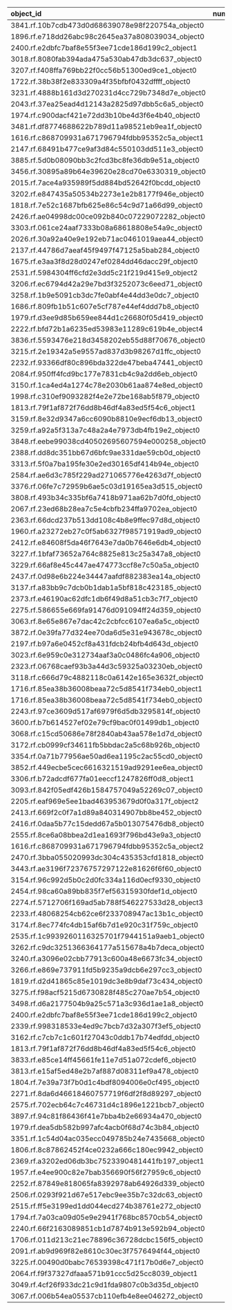 | object_id                                        |   num_queries |   top1_rate |   top5_rate |   mean_rank |   median_rank |
|:-------------------------------------------------|--------------:|------------:|------------:|------------:|--------------:|
| 3841.rf.10b7cdb473d0d68639078e98f220754a_object0 |             3 |    1        |    1        |     1       |             1 |
| 1896.rf.e718dd26abc98c2645ea37a808039034_object0 |             2 |    1        |    1        |     1       |             1 |
| 2400.rf.e2dbfc7baf8e55f3ee71cde186d199c2_object1 |             2 |    1        |    1        |     1       |             1 |
| 3018.rf.8080fab394ada475a530ab47db3dc637_object0 |             2 |    1        |    1        |     1       |             1 |
| 3207.rf.f408ffa769bb22f0cc56b51300ed9ce1_object0 |             2 |    1        |    1        |     1       |             1 |
| 1722.rf.38b38f2e833309a4f35bfbf0432dffff_object0 |             1 |    1        |    1        |     1       |             1 |
| 3231.rf.4888b161d3d270231d4cc729b7348d7e_object0 |             1 |    1        |    1        |     1       |             1 |
| 2043.rf.37ea25ead4d12143a2825d97dbb5c6a5_object0 |             1 |    1        |    1        |     1       |             1 |
| 1974.rf.c900dacf421e72dd3b10be4d3f6e4b40_object0 |             1 |    1        |    1        |     1       |             1 |
| 3481.rf.df8774688622b789d11a98521eb9ea1f_object0 |             1 |    1        |    1        |     1       |             1 |
| 1616.rf.c868709931a671796794fdbb95352c5a_object1 |             1 |    1        |    1        |     1       |             1 |
| 2147.rf.68491b477ce9af3d84c550103dd511e3_object0 |             1 |    1        |    1        |     1       |             1 |
| 3885.rf.5d0b08090bb3c2fcd3bc8fe36db9e51a_object0 |             1 |    1        |    1        |     1       |             1 |
| 3456.rf.30895a89b64e39620e28cd70e6330319_object0 |             1 |    1        |    1        |     1       |             1 |
| 2015.rf.7ace4a935989f5dd884bd52642f0bcdd_object0 |             1 |    1        |    1        |     1       |             1 |
| 3202.rf.e847435a50534b2273e1e2b8177f946e_object0 |             1 |    1        |    1        |     1       |             1 |
| 1818.rf.7e52c1687bfb625e86c54c9d71a66d99_object0 |             1 |    1        |    1        |     1       |             1 |
| 2426.rf.ae04998dc00ce092b840c07229072282_object0 |             1 |    1        |    1        |     1       |             1 |
| 3303.rf.061ce24aaf7333b08a68618808e54a9c_object0 |             1 |    1        |    1        |     1       |             1 |
| 2026.rf.30a92a40e9e192eb71ac0461019aea44_object0 |             1 |    1        |    1        |     1       |             1 |
| 2137.rf.44786d7aeaf45f9497f47125a5bab284_object0 |             1 |    1        |    1        |     1       |             1 |
| 1675.rf.e3aa3f8d28d0247ef0284dd46dacc29f_object0 |             1 |    1        |    1        |     1       |             1 |
| 2531.rf.5984304ff6cfd2e3dd5c21f219d415e9_object2 |             1 |    1        |    1        |     1       |             1 |
| 3206.rf.ec6794d42a29e7bd3f3252073c6eed71_object0 |             1 |    1        |    1        |     1       |             1 |
| 3258.rf.1b9e5091cb3dc7fe0abf4e44dd3e0dc7_object0 |             1 |    1        |    1        |     1       |             1 |
| 1686.rf.809fb1b51c607e5cf787e44ef4ddd7b8_object0 |             1 |    1        |    1        |     1       |             1 |
| 1979.rf.d3ee9d85b659ee844d1c26680f05d419_object0 |             1 |    1        |    1        |     1       |             1 |
| 2222.rf.bfd72b1a6235ed53983e11289c619b4e_object4 |             1 |    1        |    1        |     1       |             1 |
| 3836.rf.5593476e218d3458202eb55d88f70676_object0 |             1 |    1        |    1        |     1       |             1 |
| 3215.rf.2e19342a5e9557ad837d3b98267d1ffc_object0 |             1 |    1        |    1        |     1       |             1 |
| 2232.rf.93366df80c896bda322de47beba47441_object0 |             1 |    1        |    1        |     1       |             1 |
| 2084.rf.950ff4fcd9bc177e7831cb4c9a2dd6eb_object0 |             1 |    1        |    1        |     1       |             1 |
| 3150.rf.1ca4ed4a1274c78e2030b61aa874e8ed_object0 |             1 |    1        |    1        |     1       |             1 |
| 1998.rf.c310ef9093282f4e2e72be168ab5f879_object0 |             1 |    1        |    1        |     1       |             1 |
| 1813.rf.79f1af872f76dd8b46df4a83ed5f54c6_object1 |             1 |    1        |    1        |     1       |             1 |
| 3159.rf.8e32d9347a6cc6090b8810e9ecf6db13_object0 |             1 |    1        |    1        |     1       |             1 |
| 3259.rf.a92a5f313a7c48a2a4e7973db4fb19e2_object0 |             1 |    1        |    1        |     1       |             1 |
| 3848.rf.eebe99038cd40502695607594e000258_object0 |             1 |    1        |    1        |     1       |             1 |
| 2388.rf.dd8dc351bb67d6bfc9ae331dae59cb0d_object0 |             1 |    1        |    1        |     1       |             1 |
| 3313.rf.5f0a7ba195fe30e2ed30165df414b94e_object0 |             1 |    1        |    1        |     1       |             1 |
| 2584.rf.ae6d3c785f229ad271065776e4263d7f_object0 |             1 |    1        |    1        |     1       |             1 |
| 3376.rf.06fe7c72959b6ae5c03d19165ea3d515_object0 |             1 |    1        |    1        |     1       |             1 |
| 3808.rf.493b34c335bf6a7418b971aa62b7d0fd_object0 |             1 |    1        |    1        |     1       |             1 |
| 2067.rf.23ed68b28ea7c5e4cbfb234ffa9702ea_object0 |             1 |    1        |    1        |     1       |             1 |
| 2363.rf.66dcd237b513dd108c4b8e9ffec97d8d_object0 |             1 |    1        |    1        |     1       |             1 |
| 1960.rf.a23272eb27c0f5ab6327f98571919ad9_object0 |             1 |    1        |    1        |     1       |             1 |
| 2412.rf.e84608f5da46f7643e7da0b7646e6db4_object0 |             1 |    1        |    1        |     1       |             1 |
| 3227.rf.1bfaf73652a764c8825e813c25a347a8_object0 |             1 |    1        |    1        |     1       |             1 |
| 3229.rf.66af8e45c447ae474773ccf8e7c50a5a_object0 |             1 |    1        |    1        |     1       |             1 |
| 2437.rf.0d98e6b224e34447aafdf882383ea14a_object0 |             1 |    1        |    1        |     1       |             1 |
| 3137.rf.a83bb9c7dcb0b1dab1a5bf818c423185_object0 |             1 |    1        |    1        |     1       |             1 |
| 2373.rf.e46190ac62dfc1db6f49d8a51cb3c7f7_object0 |             1 |    1        |    1        |     1       |             1 |
| 2275.rf.586655e669fa91476d091094ff24d359_object0 |             1 |    1        |    1        |     1       |             1 |
| 3063.rf.8e65e867e7dac42c2cbfcc6107ea6a5c_object0 |             1 |    1        |    1        |     1       |             1 |
| 3872.rf.0e39fa77d324ee70da6d5e31e943678c_object0 |             1 |    1        |    1        |     1       |             1 |
| 2197.rf.b97a6e0452cf8a431fdcb24bfb4d643d_object0 |             1 |    1        |    1        |     1       |             1 |
| 3023.rf.6e959c0e312734aaf3a0c0486fc4a906_object0 |             1 |    1        |    1        |     1       |             1 |
| 2323.rf.06768caef93b3a44d3c59325a03230eb_object0 |             1 |    1        |    1        |     1       |             1 |
| 3118.rf.c666d79c4882118c0a6142e165e3632f_object0 |             1 |    1        |    1        |     1       |             1 |
| 1716.rf.85ea38b36008beaa72c5d8541f734eb0_object1 |             1 |    1        |    1        |     1       |             1 |
| 1716.rf.85ea38b36008beaa72c5d8541f734eb0_object0 |             1 |    1        |    1        |     1       |             1 |
| 2243.rf.97ce3609d517af6979f6d5db3295814f_object0 |             1 |    1        |    1        |     1       |             1 |
| 3600.rf.b7b614527ef02e79cf9bac0f01499db1_object0 |             3 |    0.333333 |    1        |     1.66667 |             2 |
| 3068.rf.c15cd50686e78f2840ab43aa578e1d7d_object0 |             3 |    0        |    0.333333 |    39       |            21 |
| 3172.rf.cb0999cf34611fb5bbdac2a5c68b926b_object0 |             2 |    0        |    0        |    11       |            11 |
| 3354.rf.0a71b77956ae50ad6ea1195c2ac55cd0_object0 |             2 |    0        |    0        |    53       |            53 |
| 3852.rf.449ecbe5cec6616321519ad9291ee6ea_object0 |             2 |    0        |    0        |    41       |            41 |
| 3306.rf.b72adcdf677fa01eeccf1247826ff0d8_object1 |             2 |    0        |    0        |    27       |            27 |
| 3093.rf.842f05edf426b1584757049a52269c07_object0 |             1 |    0        |    0        |    14       |            14 |
| 2205.rf.eaf969e5ee1bad463953679d0f0a317f_object2 |             1 |    0        |    1        |     5       |             5 |
| 2413.rf.669f2c0f7a1d89a840314907bb8be452_object0 |             1 |    0        |    1        |     2       |             2 |
| 2416.rf.0daa5b77c15dedd67a5b013075476db8_object0 |             1 |    0        |    1        |     5       |             5 |
| 2555.rf.8ce6a08bbea2d1ea1693f796bd43e9a3_object0 |             1 |    0        |    1        |     2       |             2 |
| 1616.rf.c868709931a671796794fdbb95352c5a_object2 |             1 |    0        |    1        |     2       |             2 |
| 2470.rf.3bba055020993dc304c435353cfd1818_object0 |             1 |    0        |    1        |     4       |             4 |
| 3443.rf.ae3196f72376757297122e81626f6f60_object0 |             1 |    0        |    1        |     3       |             3 |
| 3154.rf.96c992d5b0c2d0fc334a116d0ecf9330_object0 |             1 |    0        |    0        |    12       |            12 |
| 2454.rf.98ca60a89bb835f7ef56315930fdef1d_object0 |             1 |    0        |    0        |    13       |            13 |
| 2274.rf.5712706f169ad5ab788f546227533d28_object3 |             1 |    0        |    0        |    49       |            49 |
| 2233.rf.48068254cb62ce6f233708947ac13b1c_object0 |             1 |    0        |    1        |     2       |             2 |
| 3174.rf.8ec774fc4db15af6b7d1e920c31f759c_object0 |             1 |    0        |    0        |    22       |            22 |
| 2535.rf.1c9939260116325701f7944151a9aeb1_object0 |             1 |    0        |    0        |     6       |             6 |
| 3262.rf.c9dc3251366364177a515678a4b7deca_object0 |             1 |    0        |    1        |     2       |             2 |
| 3240.rf.a3096e02cbb77913c600a48e6673fc34_object0 |             1 |    0        |    0        |    48       |            48 |
| 3266.rf.e869e737911fd5b9235a9dcb6e297cc3_object0 |             1 |    0        |    0        |    19       |            19 |
| 1819.rf.d2d41865c85e1019dc3e8b9daf73c434_object0 |             1 |    0        |    0        |     9       |             9 |
| 3275.rf.f98acf5215d6730828f485c270ae7b54_object0 |             1 |    0        |    0        |    12       |            12 |
| 3498.rf.d6a2177504b9a25c571a3c936d1ae1a8_object0 |             1 |    0        |    0        |    22       |            22 |
| 2400.rf.e2dbfc7baf8e55f3ee71cde186d199c2_object0 |             1 |    0        |    1        |     3       |             3 |
| 2339.rf.998318533e4ed9c7bcb7d32a307f3ef5_object0 |             1 |    0        |    0        |    62       |            62 |
| 3162.rf.c7cb7c1c601f27043c0ddb17b74edfdd_object0 |             1 |    0        |    1        |     3       |             3 |
| 1813.rf.79f1af872f76dd8b46df4a83ed5f54c6_object0 |             1 |    0        |    0        |    31       |            31 |
| 3833.rf.e85ce14ff45661fe11e7d51a072cdef6_object0 |             1 |    0        |    1        |     2       |             2 |
| 3813.rf.e15af5ed48e2b7af887d08311ef9a478_object0 |             1 |    0        |    0        |    42       |            42 |
| 1804.rf.7e39a73f7b0d1c4bdf8094006e0cf495_object0 |             1 |    0        |    1        |     5       |             5 |
| 2271.rf.8da6d46618460757719f6df2f8d89297_object0 |             1 |    0        |    1        |     3       |             3 |
| 2575.rf.702ecb64c7c46731d4c1896e1221bcb7_object0 |             1 |    0        |    1        |     4       |             4 |
| 3897.rf.94c81f86436f41e7bba4b2e66934a470_object0 |             1 |    0        |    1        |     2       |             2 |
| 1979.rf.dea5db582b997afc4acb0f68d74c3b84_object0 |             1 |    0        |    1        |     2       |             2 |
| 3351.rf.1c54d04ac035ecc049785b24e7435668_object0 |             1 |    0        |    1        |     5       |             5 |
| 1806.rf.8c87862452f4ce0232a666c180ec9942_object0 |             1 |    0        |    1        |     2       |             2 |
| 2369.rf.a3202ed06db3bc7523390481441fb197_object1 |             1 |    0        |    1        |     2       |             2 |
| 1957.rf.e4ee900c82e7bab356690f56f27959c6_object0 |             1 |    0        |    1        |     2       |             2 |
| 2252.rf.87849e818065fa8392978ab64926d339_object0 |             1 |    0        |    1        |     3       |             3 |
| 2506.rf.0293f921d67e517ebc9ee35b7c32dc63_object0 |             1 |    0        |    0        |     7       |             7 |
| 2515.rf.ff5e3199ed1dd044ecd274b38761e272_object0 |             1 |    0        |    1        |     2       |             2 |
| 1794.rf.7a03ca09d05e9e2941f768bc8570cb54_object0 |             1 |    0        |    1        |     2       |             2 |
| 2240.rf.66f2163089851cb1d7874b913e592b94_object0 |             1 |    0        |    0        |    21       |            21 |
| 1706.rf.011d213c21ec78896c36728dcbc156f5_object0 |             1 |    0        |    1        |     4       |             4 |
| 2091.rf.ab9d969f82e8610c30ec3f7576494f44_object0 |             1 |    0        |    1        |     4       |             4 |
| 3225.rf.00490d0babc76539398c471f17b0d6e7_object0 |             1 |    0        |    1        |     2       |             2 |
| 2064.rf.f9f37327dfaaa571b91ccc5d25cc8039_object1 |             1 |    0        |    0        |     6       |             6 |
| 3049.rf.4cf26f933dc21c9d1fda9807c0b3d35d_object0 |             1 |    0        |    0        |    25       |            25 |
| 3067.rf.006b54ea05537cb110efb4e8ee046272_object0 |             1 |    0        |    1        |     3       |             3 |